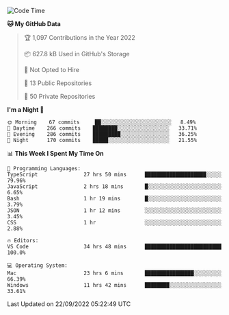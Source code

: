<!--START_SECTION:waka-->
![Code Time](http://img.shields.io/badge/Code%20Time-3%2C011%20hrs%2021%20mins-blue)

**🐱 My GitHub Data** 

> 🏆 1,097 Contributions in the Year 2022
 > 
> 📦 627.8 kB Used in GitHub's Storage 
 > 
> 🚫 Not Opted to Hire
 > 
> 📜 13 Public Repositories 
 > 
> 🔑 50 Private Repositories  
 > 
**I'm a Night 🦉** 

```text
🌞 Morning    67 commits     ██░░░░░░░░░░░░░░░░░░░░░░░   8.49% 
🌆 Daytime    266 commits    ████████░░░░░░░░░░░░░░░░░   33.71% 
🌃 Evening    286 commits    █████████░░░░░░░░░░░░░░░░   36.25% 
🌙 Night      170 commits    █████░░░░░░░░░░░░░░░░░░░░   21.55%

```


📊 **This Week I Spent My Time On** 

```text
💬 Programming Languages: 
TypeScript               27 hrs 50 mins      ████████████████████░░░░░   79.96% 
JavaScript               2 hrs 18 mins       █░░░░░░░░░░░░░░░░░░░░░░░░   6.65% 
Bash                     1 hr 19 mins        █░░░░░░░░░░░░░░░░░░░░░░░░   3.79% 
JSON                     1 hr 12 mins        ░░░░░░░░░░░░░░░░░░░░░░░░░   3.45% 
CSS                      1 hr                ░░░░░░░░░░░░░░░░░░░░░░░░░   2.88%

🔥 Editors: 
VS Code                  34 hrs 48 mins      █████████████████████████   100.0%

💻 Operating System: 
Mac                      23 hrs 6 mins       ████████████████░░░░░░░░░   66.39% 
Windows                  11 hrs 42 mins      ████████░░░░░░░░░░░░░░░░░   33.61%

```


 Last Updated on 22/09/2022 05:22:49 UTC
<!--END_SECTION:waka-->

